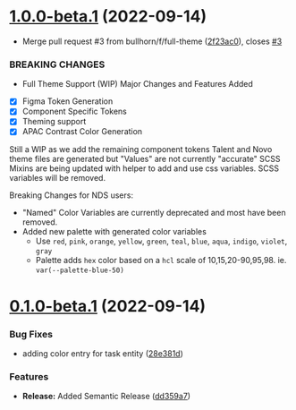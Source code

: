 # [1.0.0-beta.1](https://github.com/bullhorn/novo-design-tokens/compare/v0.1.0-beta.1...v1.0.0-beta.1) (2022-09-14)


* Merge pull request #3 from bullhorn/f/full-theme ([2f23ac0](https://github.com/bullhorn/novo-design-tokens/commit/2f23ac0abfc72fd6edfc9b1d967eab89756e0933)), closes [#3](https://github.com/bullhorn/novo-design-tokens/issues/3)


### BREAKING CHANGES

* Full Theme Support (WIP)
Major Changes and Features Added
- [x] Figma Token Generation
- [x] Component Specific Tokens
- [x] Theming support
- [x] APAC Contrast Color Generation

Still a WIP as we add the remaining component tokens
Talent and Novo theme files are generated but "Values" are not currently "accurate"
SCSS Mixins are being updated with helper to add and use css variables. SCSS variables will be removed.

Breaking Changes for NDS users:
- "Named" Color Variables are currently deprecated and most have been removed.
- Added new palette with generated color variables
  -  Use  `red`, `pink`, `orange`, `yellow`, `green`, `teal`, `blue`, `aqua`, `indigo`, `violet`, `gray`
  -  Palette adds `hex` color based on a `hcl` scale of 10,15,20-90,95,98.  ie. `var(--palette-blue-50)`

# [0.1.0-beta.1](https://github.com/bullhorn/novo-design-tokens/compare/v0.0.9...v0.1.0-beta.1) (2022-09-14)


### Bug Fixes

* adding color entry for task entity ([28e381d](https://github.com/bullhorn/novo-design-tokens/commit/28e381d7f060f0d9883b8af4b47d445493336a8f))


### Features

* **Release:** Added Semantic Release ([dd359a7](https://github.com/bullhorn/novo-design-tokens/commit/dd359a7ca731028072354f7c3d7ae9625483f555))

